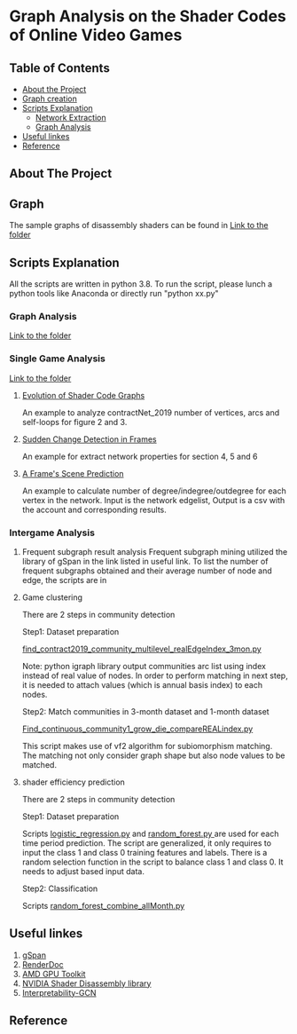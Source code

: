 # Graph Analysis on the Shader Codes of Online Video Games 
<!-- TABLE OF CONTENTS -->
## Table of Contents

* [About the Project](#about-the-project)
* [Graph creation](#Graph-creation)
* [Scripts Explanation](#Scripts-Explanation)
  * [Network Extraction](#Network-Extraction)
  * [Graph Analysis](#Graph-Analysis)
* [Useful linkes](#Useful-linkes)
* [Reference](#Reference)



<!-- ABOUT THE PROJECT -->
## About The Project

<!-- Graph creation -->
## Graph  
The sample graphs of disassembly shaders can be found in  [Link to the folder](sample_graph/)


<!-- Scripts Explanation -->
## Scripts Explanation

All the scripts are written in python 3.8. To run the script, please lunch a python tools like Anaconda or directly run "python xx.py" 

###  Graph Analysis 
[Link to the folder](Graph_analysis/)



### Single Game Analysis
[Link to the folder](single_game_analysis/)

1. [Evolution of Shader Code Graphs](graph_analysis/networkx_Count_vertex_arc_of_network.py)
	
	An example to analyze contractNet_2019 number of vertices, arcs and self-loops for figure 2 and 3.
	

2. [Sudden Change Detection in Frames](graph_analysis/igraph_reciprocity_associtativity_connectedComponent_kcore.py)
   
   An example for extract network properties for section 4, 5 and 6
   
3. [A Frame's Scene Prediction](graph_analysis/networkx_vertices_degree_distribution.py)

   An example to calculate number of degree/indegree/outdegree for each vertex in the network. Input is the network edgelist, Output is a csv with the account and corresponding results.

	
### Intergame Analysis

1. Frequent subgraph result analysis 
Frequent subgraph mining utilized the library of gSpan in the link listed in useful link. 
To list the number of frequent subgraphs obtained and their average number of node and edge, the scripts are in []()

2. Game clustering 
	
    There are 2 steps in community detection

    Step1: Dataset preparation 
   
	[find_contract2019_community_multilevel_realEdgeIndex_3mon.py ](community_detection_prediction/community_detection/find_contract2019_community_multilevel_realEdgeIndex_3mon.py )
	
	Note: python igraph library output communities arc list using index instead of real value of nodes. In order to perform matching in next step, it is needed to attach values (which is annual basis index) to each nodes. 

    Step2: Match communities in 3-month dataset and 1-month dataset
    
	[Find_continuous_community1_grow_die_compareREALindex.py](community_detection_prediction/community_detection/Find_continuous_community1_grow_die_compareREALindex.py)
	
	This script makes use of vf2 algorithm for subiomorphism matching. The matching not only consider graph shape but also node values to be matched. 


2. shader efficiency prediction

    There are 2 steps in community detection

   Step1: Dataset preparation

   Scripts [logistic_regression.py](community_detection_prediction/community_prediction/logistic_regression.py)
   and [random_forest.py ](community_detection_prediction/community_prediction/random_forest.py )are used for each time period prediction. 
   The script are generalized, it only requires to input the class 1 and class 0 training features and labels. 
   There is a random selection function in the script to balance class 1 and class 0. It needs to adjust based input data. 

   Step2: Classification 

   Scripts [random_forest_combine_allMonth.py](community_detection_prediction/community_prediction/random_forest_combine_allMonth.py )
    

<!-- Useful linkes -->
## Useful linkes
1. [gSpan](https://github.com/betterenvi/gSpan)
2. [RenderDoc](https://renderdoc.org/)
3. [AMD GPU Toolkit](https://https://gpuopen.com/rga/})
4. [NVIDIA Shader Disassembly library](https://developer.nvidia.com/shader-disasm)
5. [Interpretability-GCN](https://github.com/tsKenneth/interpretable-graph-classification)



<!-- Reference -->
## Reference

